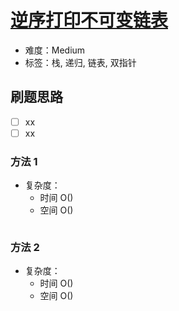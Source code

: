 # [逆序打印不可变链表](https://leetcode-cn.com/problems/print-immutable-linked-list-in-reverse/)

- 难度：Medium
- 标签：栈, 递归, 链表, 双指针

## 刷题思路

- [ ] xx
- [ ] xx

### 方法 1

- 复杂度：
    - 时间 O()
    - 空间 O()

``` js

```

### 方法 2

- 复杂度：
    - 时间 O()
    - 空间 O()

``` js

```
